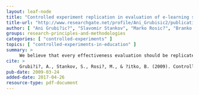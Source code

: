 ```yaml
---
layout: leaf-node
title: "Controlled experiment replication in evaluation of e-learning system?s educational influence"
title-url: "http://www.researchgate.net/profile/Ani_Grubisic2/publication/222522703_Controlled_experiment_replication_in_evaluation_of_e-learning_systems_educational_influence/links/0912f50853a3bd3c7e000000.pdf"
author: [ "Ani Grubi?ic?", "Slavomir Stankov", "Marko Rosic?", "Branko Z?itko" ]
groups: research-principles-and-methodologies
categories: [ "controlled-experiments" ]
topics: [ "controlled-experiments-in-education" ]
summary: >
     We believe that every effectiveness evaluation should be replicated at least in order to verify the original results and to indicate evaluated e-learning system?s advantages or disadvantages. This paper presents the methodology for conducting controlled experiment replication, as well as, results of a controlled experiment and an internal replication that investigated the effectiveness of intelligent authoring shell eXtended Tutor?Expert System (xTEx-Sys). The initial and the replicated experiment were based on our approach that combines classical two-group experimental design and with factoral design. A trait that distinguishes this approach from others is the existence of arbitrary number of checkpoint-tests to determine the effectiveness in intermediate states. We call it a pre-and-post test control group experimental design with checkpoint-tests. The gained results revealed small or even negative effect sizes, which could be explained by the fact that the xTEx-Sys?s domain knowledge presentation is rather novel for students and therefore difficult to grasp and apply in earlier phases of the experiment. In order to develop and improve the xTEx-Sys, further experiments must be conducted. 
cite: >
     Grubi?i?, A., Stankov, S., Rosi?, M., & ?itko, B. (2009). Controlled experiment replication in evaluation of e-learning system?s educational influence. Computers & Education, 53(3), 591-602.
pub-date: 2009-03-24
added-date: 2017-04-26
resource-type: pdf-document
---
```

